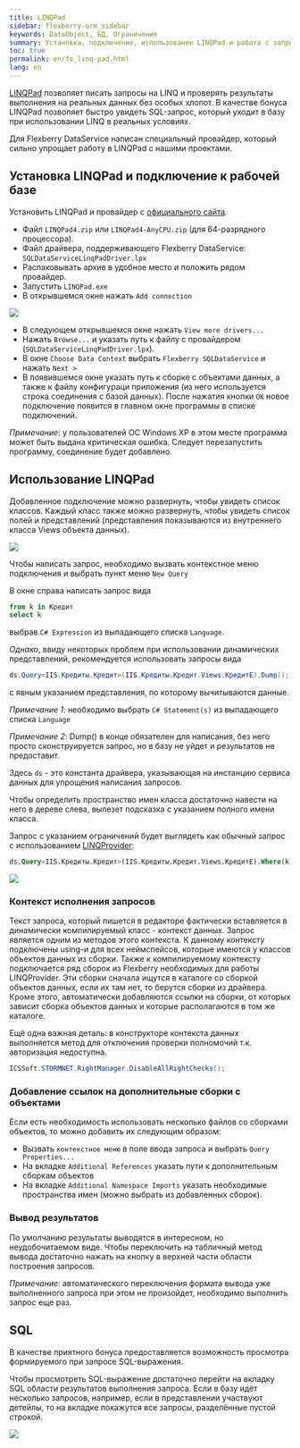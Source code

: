 ```yaml
---
title: LINQPad
sidebar: flexberry-orm_sidebar
keywords: DataObject, БД, Ограничения
summary: Установка, подключение, использование LINQPad и работа с запросами
toc: true
permalink: en/fo_linq-pad.html
lang: en
---
```


[LINQPad](http://linqpad.net) позволяет писать запросы на LINQ и проверять результаты выполнения на реальных данных без особых хлопот. В качестве бонуса LINQPad позволяет быстро увидеть SQL-запрос, который уходит в базу при использовании LINQ в реальных условиях.

Для Flexberry DataService написан специальный провайдер, который сильно упрощает работу в LINQPad с нашими проектами.

## Установка LINQPad и подключение к рабочей базе

 Установить LINQPad и провайдер с [официального сайта](http://linqpad.net).
* Файл `LINQPad4.zip` или `LINQPad4-AnyCPU.zip` (для 64-разрядного процессора).
* Файл драйвера, поддерживающего Flexberry DataService: `SQLDataServiceLinqPadDriver.lpx`
* Распаковывать архив в удобное место и положить рядом провайдер.
* Запустить `LINQPad.exe`
* В открывшемся окне нажать `Add connection`

 ![](/images/pages/products/flexberry-orm/query-language/acc-connection.PNG)

* В следующем открывшемся окне нажать `View more drivers...`
* Нажать `Browse...` и указать путь к файлу с провайдером (`SQLDataServiceLinqPadDriver.lpx`).
* В окне `Choose Data Context` выбрать `Flexberry SQLDataService` и нажать `Next >`
* В появившемся окне указать путь к сборке с объектами данных, а также к файлу конфигураци приложения (из него используется строка соединения с базой данных). После нажатия кнопки `OK` новое подключение появится в главном окне программы в списке подключений.

_Примечание_: у пользователей ОС Windows XP в этом месте программа может быть выдана критическая ошибка. Следует перезапустить программу, соединение будет добавлено.

## Использование LINQPad

Добавленное подключение можно развернуть, чтобы увидеть список классов. Каждый класс также можно развернуть, чтобы увидеть список полей и представлений (представления показываются из внутреннего класса Views объекта данных).

![](/images/pages/products/flexberry-orm/query-language/expanded-tree.png)

Чтобы написать запрос, необходимо вызвать контекстное меню подключения и выбрать пункт меню `New Query`

В окне справа написать запрос вида

```sql
from k in Кредит
select k 
```
выбрав  `C# Expression` из выпадающего списка `Language`.

_Однако_, ввиду некоторых проблем при использовании динамических представлений, рекомендуется использовать запросы вида

```csharp
ds.Query<IIS.Кредиты.Кредит>(IIS.Кредиты.Кредит.Views.КредитE).Dump();
```

с явным указанием представления, по которому вычитываются данные.

_Примечание 1_: необходимо выбрать `C# Statement(s)` из выпадающего списка `Language`

_Примечание 2_: Dump() в конце обязателен для написания, без него просто сконструируется запрос, но в базу не уйдет и результатов не предоставит.

Здесь `ds` - это константа драйвера, указывающая на инстанцию сервиса данных для упрощения написания запросов.

Чтобы определить пространство имен класса достаточно навести на него в дереве слева, вылезет подсказка с указанием полного имени класса.

Запрос с указанием ограничений будет выглядеть как обычный запрос с использованием [LINQProvider](fo_linq-provider.html):

```sql
ds.Query<IIS.Кредиты.Кредит>(IIS.Кредиты.Кредит.Views.КредитE).Where(k => k.СуммаКредита >= 100000).Dump();
```

![](/images/pages/products/flexberry-orm/query-language/query.png)

### Контекст исполнения запросов

Текст запроса, который пишется в редакторе фактически вставляется в динамически компилируемый класс - контекст данных. Запрос является одним из методов этого контекста. К данному контексту подключены using-и для всех неймспейсов, которые имеются у классов объектов данных из сборки. Также к компилируемому контексту подключается ряд сборок из Flexberry необходимых для работы LINQProvider. Эти сборки сначала ищутся в каталоге со сборкой объектов данных, если их там нет, то берутся сборки из драйвера. Кроме этого, автоматически добавляются ссылки на сборки, от которых зависит сборка объектов данных и которые располагаются в том же каталоге.

Ещё одна важная деталь: в конструкторе контекста данных выполняется метод для отключения проверки полномочий т.к. авторизация недоступна.

```csharp
ICSSoft.STORMNET.RightManager.DisableAllRightChecks();
```

### Добавление ссылок на дополнительные сборки с объектами

Если есть необходимость использовать несколько файлов со сборками объектов, то можно добавить их следующим образом:

* Вызвать `контекстное меню` в поле ввода запроса и выбрать `Query Properties...`
* На вкладке `Additional References` указать пути к дополнительным сборкам объектов
* На вкладке `Additional Namespace Imports` указать необходимые пространства имен (можно выбрать из добавленных сборок).

### Вывод результатов

По умолчанию результаты выводятся в интересном, но неудобочитаемом виде. Чтобы переключить на табличный метод вывода достаточно нажать на кнопку в верхней части области построения запросов.

_Примечание_: автоматического переключения формата вывода уже выполненного запроса при этом не произойдет, необходимо выполнить запрос еще раз.

## SQL

В качестве приятного бонуса предоставляется возможность просмотра формируемого при запросе SQL-выражения.

Чтобы просмотреть SQL-выражение достаточно перейти на вкладку SQL области результатов выполнения запроса.
Если в базу идёт несколько запросов, например, если в представлении участвуют детейлы, то на вкладке покажутся все запросы, разделённые пустой строкой.

![](/images/pages/products/flexberry-orm/query-language/sql.png)
